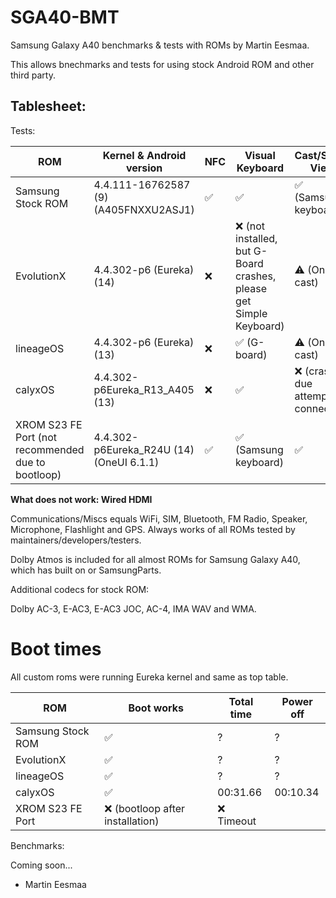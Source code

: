 # SGA40-BMT

Samsung Galaxy A40 benchmarks & tests with ROMs by Martin Eesmaa.

This allows bnechmarks and tests for using stock Android ROM and other third party.

## Tablesheet:

Tests:

ROM | Kernel & Android version | NFC | Visual Keyboard | Cast/Smart View | DeX | Bloat-free | Face Unlock | AOD |
--- | --- | --- | --- | --- | --- | --- | --- | --- |
Samsung Stock ROM | 4.4.111-16762587 (9) (A405FNXXU2ASJ1) | ✅ | ✅ | ✅ (Samsung keyboard) | ✅ | ❌ | ❌ | ✅ | ✅ |
EvolutionX | 4.4.302-p6 (Eureka) (14) | ❌ | ❌ (not installed, but G-Board crashes, please get Simple Keyboard) | ⚠️ (Only cast) | ❌ | ? | ✅ | ✅ |
lineageOS | 4.4.302-p6 (Eureka) (13) | ❌ | ✅ (G-board) | ⚠️ (Only cast) | ❌ | ✅ | ❌ | ✅ |
calyxOS | 4.4.302-p6Eureka_R13_A405 (13) | ❌ | ✅ | ❌ (crashes due attempt connect) | ❌ | ✅ | ❌ | ✅ |
XROM S23 FE Port (not recommended due to bootloop) | 4.4.302-p6Eureka_R24U (14) (OneUI 6.1.1) | ✅ | ✅ (Samsung keyboard) | ✅ | ✅ | ❌ | ❌ | ⚠️ |

**What does not work: Wired HDMI**

Communications/Miscs equals WiFi, SIM, Bluetooth, FM Radio, Speaker, Microphone, Flashlight and GPS. Always works of all ROMs tested by maintainers/developers/testers.

Dolby Atmos is included for all almost ROMs for Samsung Galaxy A40, which has built on or SamsungParts.

Additional codecs for stock ROM:

Dolby AC-3, E-AC3, E-AC3 JOC, AC-4, IMA WAV and WMA.

# Boot times

All custom roms were running Eureka kernel and same as top table.

ROM | Boot works | Total time | Power off |
--- | --- | --- | --- |
Samsung Stock ROM | ✅ | ? | ? |
EvolutionX | ✅ | ? | ? |
lineageOS | ✅ | ? | ? |
calyxOS | ✅ | 00:31.66 | 00:10.34 |
XROM S23 FE Port | ❌ (bootloop after installation) | ❌ Timeout |

Benchmarks:

Coming soon...

- Martin Eesmaa